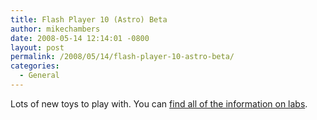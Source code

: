 ```yaml
---
title: Flash Player 10 (Astro) Beta
author: mikechambers
date: 2008-05-14 12:14:01 -0800
layout: post
permalink: /2008/05/14/flash-player-10-astro-beta/
categories:
  - General
---
```



Lots of new toys to play with. You can [find all of the information on labs][1].

 [1]: http://labs.adobe.com/technologies/flashplayer10/